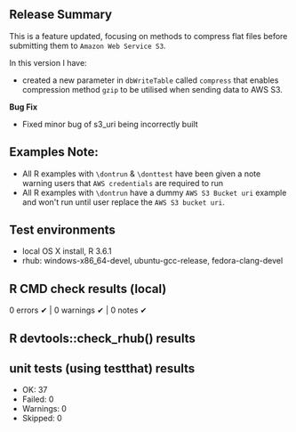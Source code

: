 ## Release Summary
This is a feature updated, focusing on methods to compress flat files before submitting them to `Amazon Web Service S3`. 

In this version I have:
* created a new parameter in `dbWriteTable` called `compress` that enables compression method `gzip` to be utilised when sending data to AWS S3.

**Bug Fix**
* Fixed minor bug of s3_uri being incorrectly built
## Examples Note:
* All R examples with `\dontrun` & `\donttest` have been given a note warning users that `AWS credentials` are required to run
* All R examples with `\dontrun` have a dummy `AWS S3 Bucket uri` example and won't run until user replace the `AWS S3 bucket uri`.

## Test environments
* local OS X install, R 3.6.1
* rhub: windows-x86_64-devel, ubuntu-gcc-release, fedora-clang-devel

## R CMD check results (local)
0 errors ✔ | 0 warnings ✔ | 0 notes ✔

## R devtools::check_rhub() results


## unit tests (using testthat) results
* OK:       37
* Failed:   0
* Warnings: 0
* Skipped:  0